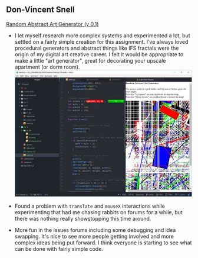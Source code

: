 ## Don-Vincent Snell

[Random Abstract Art Generator (v 0.1)](https://dvsnell.github.io/120-work/hw-5/)

* I let myself research more complex systems and experimented a lot, but settled on a fairly simple creation for this assignment.  I've always loved procedural generators and abstract things like IFS fractals were the origin of my digital art creative career.  I felt it would be appropriate to make a little "art generator", great for decorating your upscale apartment (or dorm room).   ![Workspace](./images/h5screenshot.jpg)

* Found a problem with `translate` and `mouseX` interactions while experimenting that had me chasing rabbits on forums for a while, but there was nothing really showstopping this time around.

* More fun in the issues forums including some debugging and idea swapping.  It's nice to see more people getting involved and more complex ideas being put forward.  I think everyone is starting to see what can be done with fairly simple code.
